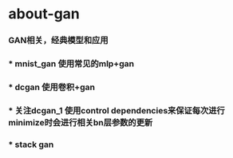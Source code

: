 # about-gan

### GAN相关，经典模型和应用

### * mnist_gan 使用常见的mlp+gan
### * dcgan 使用卷积+gan 
### * 关注dcgan_1 使用control dependencies来保证每次进行minimize时会进行相关bn层参数的更新
### * stack gan
